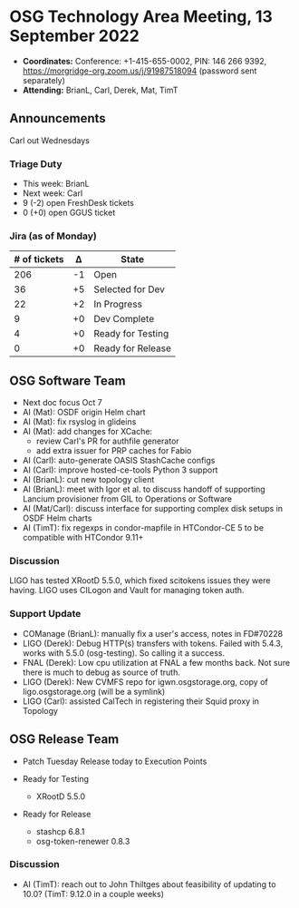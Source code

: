 # OSG Technology Area Meeting, 13 September 2022

-   **Coordinates:** Conference: +1-415-655-0002, PIN: 146 266 9392,
    <https://morgridge-org.zoom.us/j/91987518094> (password sent separately)
-   **Attending:** BrianL, Carl, Derek, Mat, TimT

## Announcements

Carl out Wednesdays

### Triage Duty

-   This week: BrianL
-   Next week: Carl
-   9 (-2) open FreshDesk tickets
-   0 (+0) open GGUS ticket

### Jira (as of Monday)

| # of tickets | &Delta; | State             |
|--------------|---------|-------------------|
| 206          | -1      | Open              |
| 36           | +5      | Selected for Dev  |
| 22           | +2      | In Progress       |
| 9            | +0      | Dev Complete      |
| 4            | +0      | Ready for Testing |
| 0            | +0      | Ready for Release |

## OSG Software Team

-  Next doc focus Oct 7
-  AI (Mat): OSDF origin Helm chart
-  AI (Mat): fix rsyslog in glideins
-  AI (Mat): add changes for XCache:
    - review Carl's PR for authfile generator
    - add extra issuer for PRP caches for Fabio
-  AI (Carl): auto-generate OASIS StashCache configs
-  AI (Carl): improve hosted-ce-tools Python 3 support
-  AI (BrianL): cut new topology client
-  AI (BrianL): meet with Igor et al. to discuss handoff of supporting Lancium provisioner
    from GIL to Operations or Software
-  AI (Mat/Carl): discuss interface for supporting complex disk setups in OSDF Helm charts
-  AI (TimT): fix regexps in condor-mapfile in HTCondor-CE 5 to be compatible with HTCondor 9.11+

### Discussion

LIGO has tested XRootD 5.5.0, which fixed scitokens issues they were having.
LIGO uses CILogon and Vault for managing token auth.

### Support Update

-   COManage (BrianL): manually fix a user's access, notes in FD#70228
-   LIGO (Derek): Debug HTTP(s) transfers with tokens.  Failed with 5.4.3, works with 5.5.0 (osg-testing).  So calling it a success.
-   FNAL (Derek): Low cpu utilization at FNAL a few months back.  Not sure there is much to debug as source of truth.
-   LIGO (Derek): New CVMFS repo for igwn.osgstorage.org, copy of ligo.osgstorage.org (will be a symlink)
-   LIGO (Carl): assisted CalTech in registering their Squid proxy in Topology

## OSG Release Team

-   Patch Tuesday Release today to Execution Points

-   Ready for Testing
    -   XRootD 5.5.0
-   Ready for Release
    -   stashcp 6.8.1
    -   osg-token-renewer 0.8.3

### Discussion

-   AI (TimT): reach out to John Thiltges about feasibility of updating to 10.0?
    (TimT: 9.12.0 in a couple weeks)
